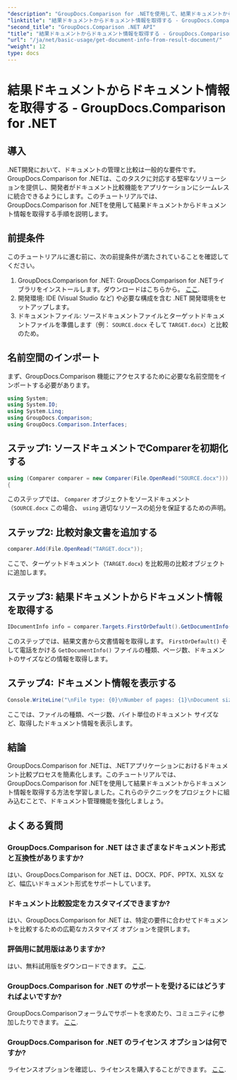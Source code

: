 ```yaml
---
"description": "GroupDocs.Comparison for .NETを使用して、結果ドキュメントからドキュメント情報を取得する方法を学びます。.NET開発者向けに簡単な手順を説明します。"
"linktitle": "結果ドキュメントからドキュメント情報を取得する - GroupDocs.Comparison for .NET"
"second_title": "GroupDocs.Comparison .NET API"
"title": "結果ドキュメントからドキュメント情報を取得する - GroupDocs.Comparison for .NET"
"url": "/ja/net/basic-usage/get-document-info-from-result-document/"
"weight": 12
type: docs
---
```

# 結果ドキュメントからドキュメント情報を取得する - GroupDocs.Comparison for .NET

## 導入
.NET開発において、ドキュメントの管理と比較は一般的な要件です。GroupDocs.Comparison for .NETは、このタスクに対応する堅牢なソリューションを提供し、開発者がドキュメント比較機能をアプリケーションにシームレスに統合できるようにします。このチュートリアルでは、GroupDocs.Comparison for .NETを使用して結果ドキュメントからドキュメント情報を取得する手順を説明します。 
## 前提条件
このチュートリアルに進む前に、次の前提条件が満たされていることを確認してください。
1. GroupDocs.Comparison for .NET: GroupDocs.Comparison for .NETライブラリをインストールします。ダウンロードはこちらから。 [ここ](https://releases。groupdocs.com/comparison/net/).
2. 開発環境: IDE (Visual Studio など) や必要な構成を含む .NET 開発環境をセットアップします。
3. ドキュメントファイル: ソースドキュメントファイルとターゲットドキュメントファイルを準備します（例： `SOURCE.docx` そして `TARGET.docx`）と比較のため。

## 名前空間のインポート
まず、GroupDocs.Comparison 機能にアクセスするために必要な名前空間をインポートする必要があります。

```csharp
using System;
using System.IO;
using System.Linq;
using GroupDocs.Comparison;
using GroupDocs.Comparison.Interfaces;
```

## ステップ1: ソースドキュメントでComparerを初期化する
```csharp
using (Comparer comparer = new Comparer(File.OpenRead("SOURCE.docx")))
{
```
このステップでは、 `Comparer` オブジェクトをソースドキュメント（`SOURCE.docx` この場合、 `using` 適切なリソースの処分を保証するための声明。
## ステップ2: 比較対象文書を追加する
```csharp
comparer.Add(File.OpenRead("TARGET.docx"));
```
ここで、ターゲットドキュメント（`TARGET.docx`) を比較用の比較オブジェクトに追加します。
## ステップ3: 結果ドキュメントからドキュメント情報を取得する
```csharp
IDocumentInfo info = comparer.Targets.FirstOrDefault().GetDocumentInfo();
```
このステップでは、結果文書から文書情報を取得します。 `FirstOrDefault()` そして電話をかける `GetDocumentInfo()` ファイルの種類、ページ数、ドキュメントのサイズなどの情報を取得します。
## ステップ4: ドキュメント情報を表示する
```csharp
Console.WriteLine("\nFile type: {0}\nNumber of pages: {1}\nDocument size: {2} bytes", info.FileType, info.PageCount, info.Size);
```
ここでは、ファイルの種類、ページ数、バイト単位のドキュメント サイズなど、取得したドキュメント情報を表示します。

## 結論
GroupDocs.Comparison for .NETは、.NETアプリケーションにおけるドキュメント比較プロセスを簡素化します。このチュートリアルでは、GroupDocs.Comparison for .NETを使用して結果ドキュメントからドキュメント情報を取得する方法を学習しました。これらのテクニックをプロジェクトに組み込むことで、ドキュメント管理機能を強化しましょう。
## よくある質問
### GroupDocs.Comparison for .NET はさまざまなドキュメント形式と互換性がありますか?
はい、GroupDocs.Comparison for .NET は、DOCX、PDF、PPTX、XLSX など、幅広いドキュメント形式をサポートしています。
### ドキュメント比較設定をカスタマイズできますか?
はい、GroupDocs.Comparison for .NET は、特定の要件に合わせてドキュメントを比較するための広範なカスタマイズ オプションを提供します。
### 評価用に試用版はありますか?
はい、無料試用版をダウンロードできます。 [ここ](https://releases。groupdocs.com/).
### GroupDocs.Comparison for .NET のサポートを受けるにはどうすればよいですか?
GroupDocs.Comparisonフォーラムでサポートを求めたり、コミュニティに参加したりできます。 [ここ](https://forum。groupdocs.com/c/comparison/12).
### GroupDocs.Comparison for .NET のライセンス オプションは何ですか?
ライセンスオプションを確認し、ライセンスを購入することができます。 [ここ](https://purchase。groupdocs.com/buy).